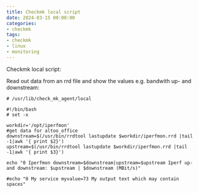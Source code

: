 ```yaml
--- 
title: Checkmk local script
date: 2024-03-15 00:00:00
categories: 
- checkmk
tags: 
- checkmk
- linux
- monitoring
---
```

Checkmk local script:

Read out data from an rrd file and show the values e.g. bandwith up- and downstream:

    # /usr/lib/check_mk_agent/local

    #!/bin/bash
    # set -x
  
    workdir='/opt/iperfmon'
    #get data for altoo_office
    downstream=$(/usr/bin/rrdtool lastupdate $workdir/iperfmon.rrd |tail -1|awk '{ print $2}')
    upstream=$(/usr/bin/rrdtool lastupdate $workdir/iperfmon.rrd |tail -1|awk '{ print $3}')
    
    echo "0 Iperfmon downstream=$downstream|upstream=$upstream Iperf up- and downstream: $upstream | $downstream (MBit/s)"
    
    #echo "0 My service myvalue=73 My output text which may contain spaces"
